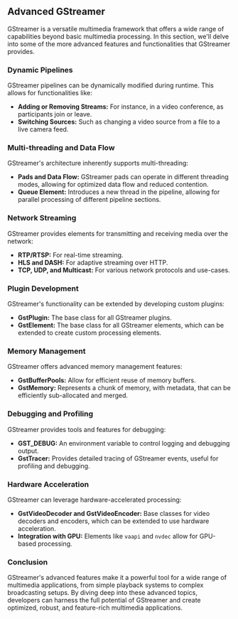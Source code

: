 
## Advanced GStreamer

GStreamer is a versatile multimedia framework that offers a wide range of capabilities beyond basic multimedia processing. In this section, we'll delve into some of the more advanced features and functionalities that GStreamer provides.

### Dynamic Pipelines

GStreamer pipelines can be dynamically modified during runtime. This allows for functionalities like:

- **Adding or Removing Streams:** For instance, in a video conference, as participants join or leave.
- **Switching Sources:** Such as changing a video source from a file to a live camera feed.

### Multi-threading and Data Flow

GStreamer's architecture inherently supports multi-threading:

- **Pads and Data Flow:** GStreamer pads can operate in different threading modes, allowing for optimized data flow and reduced contention.
- **Queue Element:** Introduces a new thread in the pipeline, allowing for parallel processing of different pipeline sections.

### Network Streaming

GStreamer provides elements for transmitting and receiving media over the network:

- **RTP/RTSP:** For real-time streaming.
- **HLS and DASH:** For adaptive streaming over HTTP.
- **TCP, UDP, and Multicast:** For various network protocols and use-cases.

### Plugin Development

GStreamer's functionality can be extended by developing custom plugins:

- **GstPlugin:** The base class for all GStreamer plugins.
- **GstElement:** The base class for all GStreamer elements, which can be extended to create custom processing elements.

### Memory Management

GStreamer offers advanced memory management features:

- **GstBufferPools:** Allow for efficient reuse of memory buffers.
- **GstMemory:** Represents a chunk of memory, with metadata, that can be efficiently sub-allocated and merged.

### Debugging and Profiling

GStreamer provides tools and features for debugging:

- **GST_DEBUG:** An environment variable to control logging and debugging output.
- **GstTracer:** Provides detailed tracing of GStreamer events, useful for profiling and debugging.

### Hardware Acceleration

GStreamer can leverage hardware-accelerated processing:

- **GstVideoDecoder and GstVideoEncoder:** Base classes for video decoders and encoders, which can be extended to use hardware acceleration.
- **Integration with GPU:** Elements like `vaapi` and `nvdec` allow for GPU-based processing.

### Conclusion

GStreamer's advanced features make it a powerful tool for a wide range of multimedia applications, from simple playback systems to complex broadcasting setups. By diving deep into these advanced topics, developers can harness the full potential of GStreamer and create optimized, robust, and feature-rich multimedia applications.

